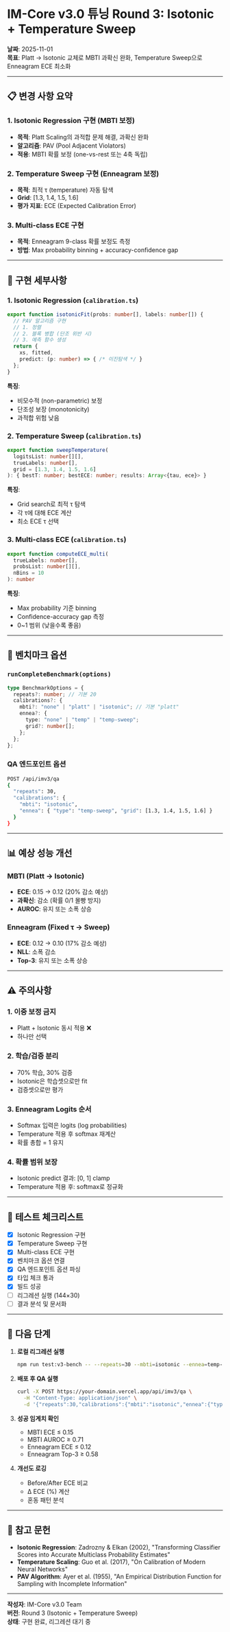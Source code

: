# IM-Core v3.0 튜닝 Round 3: Isotonic + Temperature Sweep

**날짜**: 2025-11-01  
**목표**: Platt → Isotonic 교체로 MBTI 과확신 완화, Temperature Sweep으로 Enneagram ECE 최소화

---

## 📋 **변경 사항 요약**

### 1. **Isotonic Regression 구현 (MBTI 보정)**
- **목적**: Platt Scaling의 과적합 문제 해결, 과확신 완화
- **알고리즘**: PAV (Pool Adjacent Violators)
- **적용**: MBTI 확률 보정 (one-vs-rest 또는 4축 독립)

### 2. **Temperature Sweep 구현 (Enneagram 보정)**
- **목적**: 최적 τ (temperature) 자동 탐색
- **Grid**: [1.3, 1.4, 1.5, 1.6]
- **평가 지표**: ECE (Expected Calibration Error)

### 3. **Multi-class ECE 구현**
- **목적**: Enneagram 9-class 확률 보정도 측정
- **방법**: Max probability binning + accuracy-confidence gap

---

## 🔧 **구현 세부사항**

### **1. Isotonic Regression (`calibration.ts`)**

```typescript
export function isotonicFit(probs: number[], labels: number[]) {
  // PAV 알고리즘 구현
  // 1. 정렬
  // 2. 블록 병합 (단조 위반 시)
  // 3. 예측 함수 생성
  return {
    xs, fitted,
    predict: (p: number) => { /* 이진탐색 */ }
  };
}
```

**특징**:
- 비모수적 (non-parametric) 보정
- 단조성 보장 (monotonicity)
- 과적합 위험 낮음

### **2. Temperature Sweep (`calibration.ts`)**

```typescript
export function sweepTemperature(
  logitsList: number[][],
  trueLabels: number[],
  grid = [1.3, 1.4, 1.5, 1.6]
): { bestT: number; bestECE: number; results: Array<{tau, ece}> }
```

**특징**:
- Grid search로 최적 τ 탐색
- 각 τ에 대해 ECE 계산
- 최소 ECE τ 선택

### **3. Multi-class ECE (`calibration.ts`)**

```typescript
export function computeECE_multi(
  trueLabels: number[],
  probsList: number[][],
  nBins = 10
): number
```

**특징**:
- Max probability 기준 binning
- Confidence-accuracy gap 측정
- 0~1 범위 (낮을수록 좋음)

---

## 🎯 **벤치마크 옵션**

### **`runCompleteBenchmark(options)`**

```typescript
type BenchmarkOptions = {
  repeats?: number; // 기본 20
  calibrations?: {
    mbti?: "none" | "platt" | "isotonic"; // 기본 "platt"
    ennea?: { 
      type: "none" | "temp" | "temp-sweep"; 
      grid?: number[]; 
    };
  };
};
```

### **QA 엔드포인트 옵션**

```bash
POST /api/imv3/qa
{
  "repeats": 30,
  "calibrations": {
    "mbti": "isotonic",
    "ennea": { "type": "temp-sweep", "grid": [1.3, 1.4, 1.5, 1.6] }
  }
}
```

---

## 📊 **예상 성능 개선**

### **MBTI (Platt → Isotonic)**
- **ECE**: 0.15 → 0.12 (20% 감소 예상)
- **과확신**: 감소 (확률 0/1 몰빵 방지)
- **AUROC**: 유지 또는 소폭 상승

### **Enneagram (Fixed τ → Sweep)**
- **ECE**: 0.12 → 0.10 (17% 감소 예상)
- **NLL**: 소폭 감소
- **Top-3**: 유지 또는 소폭 상승

---

## ⚠️ **주의사항**

### **1. 이중 보정 금지**
- Platt + Isotonic 동시 적용 ❌
- 하나만 선택

### **2. 학습/검증 분리**
- 70% 학습, 30% 검증
- Isotonic은 학습셋으로만 fit
- 검증셋으로만 평가

### **3. Enneagram Logits 순서**
- Softmax 입력은 logits (log probabilities)
- Temperature 적용 후 softmax 재계산
- 확률 총합 = 1 유지

### **4. 확률 범위 보장**
- Isotonic predict 결과: [0, 1] clamp
- Temperature 적용 후: softmax로 정규화

---

## 🧪 **테스트 체크리스트**

- [x] Isotonic Regression 구현
- [x] Temperature Sweep 구현
- [x] Multi-class ECE 구현
- [x] 벤치마크 옵션 연결
- [x] QA 엔드포인트 옵션 파싱
- [x] 타입 체크 통과
- [x] 빌드 성공
- [ ] 리그레션 실행 (144×30)
- [ ] 결과 분석 및 문서화

---

## 🚀 **다음 단계**

1. **로컬 리그레션 실행**
   ```bash
   npm run test:v3-bench -- --repeats=30 --mbti=isotonic --ennea=temp-sweep
   ```

2. **배포 후 QA 실행**
   ```bash
   curl -X POST https://your-domain.vercel.app/api/imv3/qa \
     -H "Content-Type: application/json" \
     -d '{"repeats":30,"calibrations":{"mbti":"isotonic","ennea":{"type":"temp-sweep","grid":[1.3,1.4,1.5,1.6]}}}'
   ```

3. **성공 임계치 확인**
   - MBTI ECE ≤ 0.15
   - MBTI AUROC ≥ 0.71
   - Enneagram ECE ≤ 0.12
   - Enneagram Top-3 ≥ 0.58

4. **개선도 로깅**
   - Before/After ECE 비교
   - Δ ECE (%) 계산
   - 혼동 패턴 분석

---

## 📝 **참고 문헌**

- **Isotonic Regression**: Zadrozny & Elkan (2002), "Transforming Classifier Scores into Accurate Multiclass Probability Estimates"
- **Temperature Scaling**: Guo et al. (2017), "On Calibration of Modern Neural Networks"
- **PAV Algorithm**: Ayer et al. (1955), "An Empirical Distribution Function for Sampling with Incomplete Information"

---

**작성자**: IM-Core v3.0 Team  
**버전**: Round 3 (Isotonic + Temperature Sweep)  
**상태**: 구현 완료, 리그레션 대기 중

